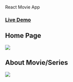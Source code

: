 React Movie App

### [Live Demo](https://cinemy-movie-app.netlify.app/)

## Home Page

<div> <img src="https://drive.google.com/uc?id=1NAdaj6mIS7yO8OF85N6Y839HdXhAHMlY"  />
  
 ## About Movie/Series
<div> <img src="https://drive.google.com/uc?id=1XOfV4kirvKrpn3IVkgsUfYduzETC-aZF"  />
